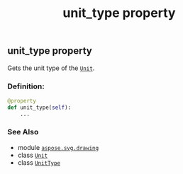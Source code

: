 ﻿---
title: unit_type property
second_title: Aspose.SVG for Python via .NET API References
description: 
type: docs
weight: 220
url: /python-net/aspose.svg.drawing/unit/unit_type/
is_root: false
---

## unit_type property


Gets the unit type of the [`Unit`](/svg/python-net/aspose.svg.drawing/unit).
### Definition:
```python
@property
def unit_type(self):
    ...
```

### See Also
* module [`aspose.svg.drawing`](../../)
* class [`Unit`](/svg/python-net/aspose.svg.drawing/unit)
* class [`UnitType`](/svg/python-net/aspose.svg.drawing/unittype)
